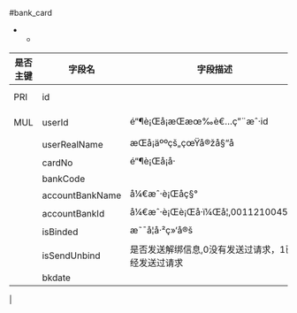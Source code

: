 #bank_card
* -
 
|是否主键	|字段名	|字段描述	|数据类型	|可空	|缺省	|
| --------|-----|-----|-----|-----|-----|
|PRI|id||int(10) unsigned|NO||
|MUL|userId|é“¶è¡Œå¡æŒæœ‰è€…ç”¨æˆ·id|int(10) unsigned|NO||
||userRealName|æŒå¡äººçš„çœŸå®žå§“å|varchar(25)|YES||
||cardNo|é“¶è¡Œå¡å·|varchar(35)|NO||
||bankCode||varchar(4)|YES||
||accountBankName|å¼€æˆ·è¡Œåç§°|varchar(64)|YES||
||accountBankId|å¼€æˆ·è¡Œè¡Œå·ï¼Œå¦‚001121004527|varchar(12)|YES||
||isBinded|æ˜¯å¦å·²ç»‘å®š|bit(1)|NO||
||isSendUnbind|是否发送解绑信息,0没有发送过请求，1已经发送过请求|int(1)|YES|0|
||bkdate||datetime|YES||
|
